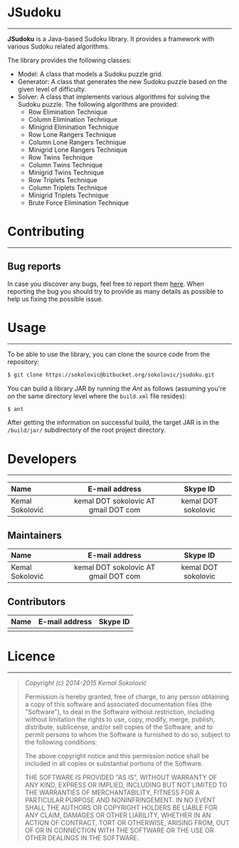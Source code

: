 # JSudoku
* * *

**JSudoku** is a Java-based Sudoku library. It provides a framework with various Sudoku related algorithms. 

The library provides the following classes:

* Model: A class that models a Sudoku puzzle grid. 
* Generator: A class that generates the new Sudoku puzzle based on the given level of difficulty.
* Solver: A class that implements various algorithms for solving the Sudoku puzzle. The following algorithms are provided:
    * Row Elimination Technique
    * Column Elimination Technique
    * Minigrid Elimination Technique
    * Row Lone Rangers Technique
    * Column Lone Rangers Technique
    * Minigrid Lone Rangers Technique
    * Row Twins Technique
    * Column Twins Technique
    * Minigrid Twins Technique
    * Row Triplets Technique
    * Column Triplets Technique
    * Minigrid Triplets Technique
    * Brute Force Elimination Technique

# Contributing
* * *

## Bug reports

In case you discover any bugs, feel free to report them [here](https://bitbucket.org/sokolovic/jsudoku/issues). When reporting the bug you should try to provide as many details as possible to help us fixing the possible issue.

# Usage
* * *

To be able to use the library, you can clone the source code from the repository:

```sh
$ git clone https://sokolovic@bitbucket.org/sokolovic/jsudoku.git
```

You can build a library JAR by running the *Ant* as follows (assuming you're on the same directory level where the ```build.xml``` file resides):

```sh
$ ant
```

After getting the information on successful build, the target JAR is in the ```/build/jar/``` subdirectory of the root project directory. 

# Developers
* * *

| Name            | E-mail address                       | Skype ID            |
|:----------------|:------------------------------------:|:-------------------:|
| Kemal Sokolović | kemal DOT sokolovic AT gmail DOT com | kemal DOT sokolovic |


## Maintainers

| Name            | E-mail address                       | Skype ID            |
|:----------------|:------------------------------------:|:-------------------:|
| Kemal Sokolović | kemal DOT sokolovic AT gmail DOT com | kemal DOT sokolovic |

## Contributors

| Name            | E-mail address                       | Skype ID            |
|:----------------|:------------------------------------:|:-------------------:|
|                 |                                      |                     |

# Licence
* * *

> *Copyright (c) 2014-2015 Kemal Sokolović <kemal DOT sokolovic AT gmail DOT com>*
>
> Permission is hereby granted, free of charge, to any person obtaining a copy of
> this software and associated documentation files (the "Software"), to deal in the
> Software without restriction, including without limitation the rights to use,
> copy, modify, merge, publish, distribute, sublicense, and/or sell copies of the
> Software, and to permit persons to whom the Software is furnished to do so,
> subject to the following conditions:
>
> The above copyright notice and this permission notice shall be included in all
> copies or substantial portions of the Software.
> 
> THE SOFTWARE IS PROVIDED "AS IS", WITHOUT WARRANTY OF ANY KIND, EXPRESS OR
> IMPLIED, INCLUDING BUT NOT LIMITED TO THE WARRANTIES OF MERCHANTABILITY,
> FITNESS FOR A PARTICULAR PURPOSE AND NONINFRINGEMENT.
> IN NO EVENT SHALL THE AUTHORS OR COPYRIGHT HOLDERS BE LIABLE FOR ANY CLAIM,
> DAMAGES OR OTHER LIABILITY, WHETHER IN AN ACTION OF CONTRACT, TORT OR OTHERWISE,
> ARISING FROM, OUT OF OR IN CONNECTION WITH THE SOFTWARE OR THE USE OR OTHER
> DEALINGS IN THE SOFTWARE.